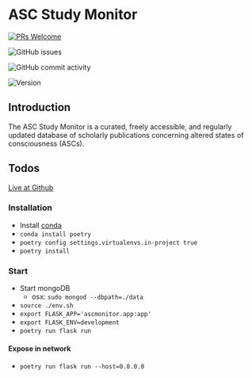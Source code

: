 # ASC Study Monitor

[![PRs Welcome](https://img.shields.io/badge/PRs-welcome-brightgreen.svg?style=flat)](http://makeapullrequest.com)

![GitHub issues](https://img.shields.io/github/issues/membranepotential/ascstudymonitor)

![GitHub commit activity](https://img.shields.io/github/commit-activity/w/membranepotential/ascstudymonitor)

![Version](https://img.shields.io/badge/Version-2.0-orange)

## Introduction

The ASC Study Monitor is a curated, freely accessible, and regularly updated database of scholarly publications concerning altered states of consciousness (ASCs).

## Todos

[Live at Github](https://github.com/membranepotential/ascstudymonitor/issues)

### Installation

- Install [conda](https://docs.conda.io/en/latest/)
- `conda install poetry`
- `poetry config settings.virtualenvs.in-project true`
- `poetry install`

### Start

- Start mongoDB
  - osx: `sudo mongod --dbpath=./data`
- `source ./env.sh`
- `export FLASK_APP='ascmonitor.app:app'`
- `export FLASK_ENV=development`
- `poetry run flask run`

#### Expose in network

- `poetry run flask run --host=0.0.0.0`
